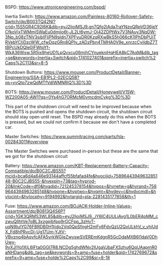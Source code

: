 BSPD: https://www.qtronicengineering.com/bspd/

Inertia Switch: https://www.amazon.com/Painless-80160-Rollover-Safety-Switch/dp/B003TQ42NI?crid=15S5GR4C92I6K&dib=eyJ2IjoiMSJ9.gn7Qfg2IAda7raYNzoQRpVD36jpYCfkoVjxTWMmjSWaEu0dmjio6t-JL2Lt6ymJ-Oi42ZDPtWx7V3NAuy3NqDW-3Np_b08zTNV3sibIFliPN9sldn7XPFvuDR0KzqRXwBkS5h066cK1lPhDbPUiTRVebYCIiDzcWW_cfwDqzGRn8QPIy_zADzPbn4TMHA0V9e_xnrzcCyiIdbZ7TtBPcUkDQle0IFWtoYf-WkA36Wxw.5R5jx9heUD1LpQvxcu06mihCYnuekniHqHEA8kC7AqM&dib_tag=se&keywords=Inertia+Switch&qid=1741027401&sprefix=inertia+switch%2Caps%2C113&sr=8-5

Shutdown Buttons: https://www.mouser.com/ProductDetail/Banner-Engineering/SSA-EB1PL2-02ECQ5B?qs=vvQtp7zwQdMTfVdlWMNRIQ%3D%3D

BOTS: https://www.mouser.com/ProductDetail/Honeywell/V15W-WZ200A05-AW1?qs=0Ys4hG7ORMcM0vmcdmCykg%3D%3D

This part of the shutdown circuit will need to be improved because when the BOTS is pushed and opens the shutdown circuit, the shutdown circuit should stay open until reset. The BSPD may already do this when the BOTS is pressed, but we could not confirm it because we don't have a completed car.

Master Switches: https://www.summitracing.com/parts/hla-002843011#overview

The Master Switches were purchased in-person but these are the same that we got for the shutdown circuit

Battery: https://www.amazon.com/KBT-Replacement-Battery-Capacity-Compatible/dp/B0C2CJBS55?mcid=bca6d4a646e93144affcf55bfafad4fe&hvocijid=7589644394963285148-B0C2CJBS55-&hvexpln=73&tag=hyprod-20&linkCode=df0&hvadid=721245378154&hvpos=&hvnetw=g&hvrand=7589644394963285148&hvpone=&hvptwo=&hvqmt=&hvdev=c&hvdvcmdl=&hvlocint=&hvlocphy=9194992&hvtargid=pla-2281435177858&th=1

Fuse: https://www.amazon.com/BOJACK-Holder-Inline-Values-Assortment/dp/B0813Q4S6P?crid=1GK3QRMS3WL85&dib=eyJ2IjoiMSJ9._iY6IC4UULjAvg1L0bER4pMM_czwuQllhtVe7oBL3xzgpjbfpp9rGCFpp_3zHvT-uqN9IuIYG76FBRDB0H1tjdo2Vq0QpSfngH2mFy6FdvQzU2QxULkhV_y_yhiUdX_Fd8hPRvcDi-Ug17Um-YJtV-VBvznq4bAqvfcAFA5vrkWGIeZwyswSVEREmKdgnR5GcDdaMXB6I1daV0DhUwv-9vXJIYq1XjL6IFta0GGI7R8.NCDg5ghdWNv2IUgaVJbaFXSzhu6QqUAapmR0aNHDang&dib_tag=se&keywords=9+amp+fuse+holder&qid=1742769672&sprefix=9+amp+fuse+holde%2Caps%2C99&sr=8-18
